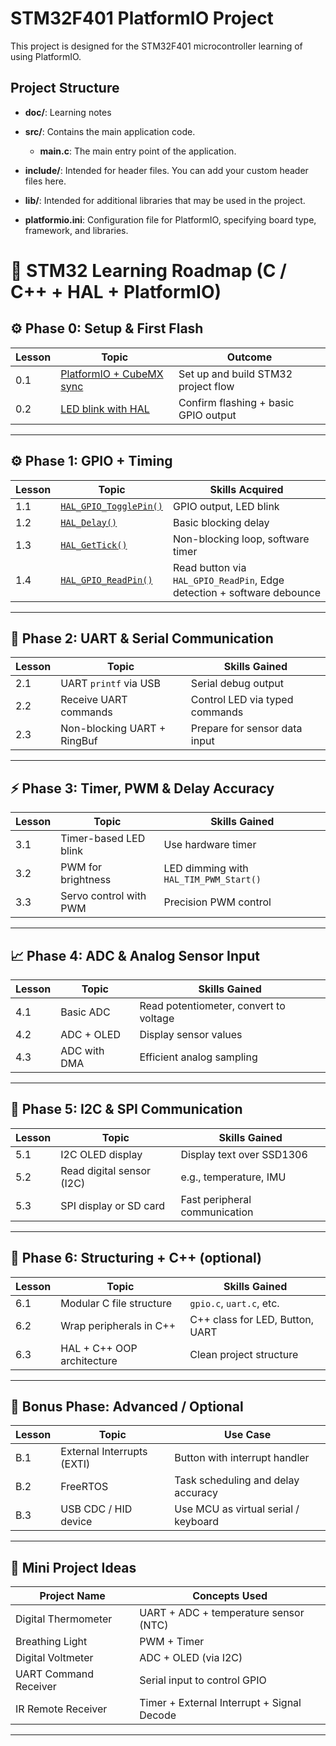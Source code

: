 # STM32F401 PlatformIO Project

This project is designed for the STM32F401 microcontroller learning of using PlatformIO. 

## Project Structure

- **doc/**: Learning notes
  
- **src/**: Contains the main application code.
  - **main.c**: The main entry point of the application.
  
- **include/**: Intended for header files. You can add your custom header files here.

- **lib/**: Intended for additional libraries that may be used in the project.

- **platformio.ini**: Configuration file for PlatformIO, specifying board type, framework, and libraries.


# 🌱 STM32 Learning Roadmap (C / C++ + HAL + PlatformIO)

## ⚙️ Phase 0: Setup & First Flash
| Lesson | Topic                    | Outcome                              |
| ------ | ------------------------ | ------------------------------------ |
| 0.1    | [PlatformIO + CubeMX sync](doc/environment.md) | Set up and build STM32 project flow  |
| 0.2    | [LED blink with HAL](doc/GPIO/led-blink.md)| Confirm flashing + basic GPIO output |

---

## ⚙️ Phase 1: GPIO + Timing
| Lesson | Topic                            | Skills Acquired                    |
| ------ | -------------------------------- | ---------------------------------- |
| 1.1    | [`HAL_GPIO_TogglePin()`](doc/GPIO/led-blink.md###HAL_GPIO_TogglePin)| GPIO output, LED blink|
| 1.2    | [`HAL_Delay()`](doc/GPIO/led-blink.md###HAL_Delay)| Basic blocking delay|
| 1.3    | [`HAL_GetTick()`](doc/GPIO/led-blink.md###HAL_Delay)| Non-blocking loop, software timer  |
| 1.4    | [`HAL_GPIO_ReadPin()`](doc/GPIO/button.md)| Read button via `HAL_GPIO_ReadPin`, Edge detection + software debounce|

---

## 🧪 Phase 2: UART & Serial Communication

| Lesson | Topic                      | Skills Gained                             |
|--------|----------------------------|-------------------------------------------|
| 2.1    | UART `printf` via USB      | Serial debug output                       |
| 2.2    | Receive UART commands      | Control LED via typed commands            |
| 2.3    | Non-blocking UART + RingBuf| Prepare for sensor data input             |

---

## ⚡ Phase 3: Timer, PWM & Delay Accuracy

| Lesson | Topic                    | Skills Gained                              |
|--------|--------------------------|--------------------------------------------|
| 3.1    | Timer-based LED blink    | Use hardware timer                         |
| 3.2    | PWM for brightness       | LED dimming with `HAL_TIM_PWM_Start()`     |
| 3.3    | Servo control with PWM   | Precision PWM control                      |

---

## 📈 Phase 4: ADC & Analog Sensor Input

| Lesson | Topic                     | Skills Gained                              |
|--------|---------------------------|--------------------------------------------|
| 4.1    | Basic ADC                 | Read potentiometer, convert to voltage     |
| 4.2    | ADC + OLED                | Display sensor values                      |
| 4.3    | ADC with DMA              | Efficient analog sampling                  |

---

## 🔌 Phase 5: I2C & SPI Communication

| Lesson | Topic                     | Skills Gained                              |
|--------|---------------------------|--------------------------------------------|
| 5.1    | I2C OLED display          | Display text over SSD1306                  |
| 5.2    | Read digital sensor (I2C) | e.g., temperature, IMU                     |
| 5.3    | SPI display or SD card    | Fast peripheral communication              |

---

## 🧠 Phase 6: Structuring + C++ (optional)

| Lesson | Topic                         | Skills Gained                            |
|--------|-------------------------------|------------------------------------------|
| 6.1    | Modular C file structure       | `gpio.c`, `uart.c`, etc.                 |
| 6.2    | Wrap peripherals in C++       | C++ class for LED, Button, UART          |
| 6.3    | HAL + C++ OOP architecture    | Clean project structure                  |

---

## 🧩 Bonus Phase: Advanced / Optional

| Lesson | Topic                    | Use Case                                 |
|--------|--------------------------|------------------------------------------|
| B.1    | External Interrupts (EXTI)| Button with interrupt handler            |
| B.2    | FreeRTOS                 | Task scheduling and delay accuracy       |
| B.3    | USB CDC / HID device     | Use MCU as virtual serial / keyboard     |


---

## 🧪 Mini Project Ideas

| Project Name           | Concepts Used                              |
|------------------------|--------------------------------------------|
| Digital Thermometer    | UART + ADC + temperature sensor (NTC)      |
| Breathing Light        | PWM + Timer                                |
| Digital Voltmeter      | ADC + OLED (via I2C)                       |
| UART Command Receiver  | Serial input to control GPIO               |
| IR Remote Receiver     | Timer + External Interrupt + Signal Decode |

---
